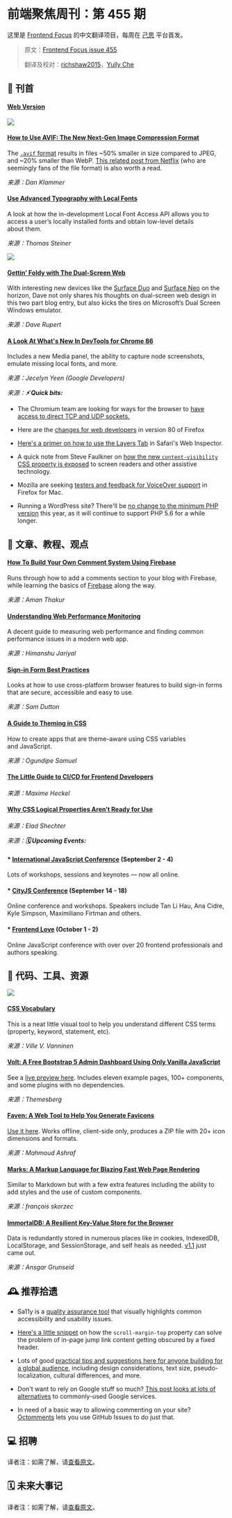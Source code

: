 # 前端聚焦周刊：第 455 期

这里是 [Frontend Focus](https://frontendfoc.us/latest) 的中文翻译项目，每周在 [己思](https://ohmyrss.com/?fef) 平台首发。

> 原文：[Frontend Focus issue 455](https://frontendfoc.us/issues/455)
> 
> 翻译及校对：[richshaw2015](https://github.com/richshaw2015)，[Yully Che](https://github.com/chechebecomestrong)

## 🚀 刊首

#### [Web Version](https://frontendfoc.us/link/94109/rss)

[![](https://res.cloudinary.com/cpress/image/upload/w_1280,e_sharpen:60/v1598436712/sypu0bosisnrl1t1ko40.png)](https://frontendfoc.us/link/94110/rss)

#### [How to Use AVIF: The New Next-Gen Image Compression Format](https://frontendfoc.us/link/94110/rss "reachlightspeed.com")

The [`.avif` format](https://frontendfoc.us/link/94111/rss) results in files ~50% smaller in size compared to JPEG, and ~20% smaller than WebP. [This related post from Netflix](https://frontendfoc.us/link/94112/rss) (who are seemingly fans of the file format) is also worth a read.

*来源：Dan Klammer*

#### [Use Advanced Typography with Local Fonts](https://frontendfoc.us/link/94113/rss "web.dev")

A look at how the in-development Local Font Access API allows you to access a user’s locally installed fonts and obtain low-level details about them.

*来源：Thomas Steiner*

[![](https://copm.s3.amazonaws.com/6577cde9.png)](https://frontendfoc.us/link/94114/rss)

#### [Gettin’ Foldy with The Dual-Screen Web](https://frontendfoc.us/link/94115/rss "daverupert.com")

With interesting new devices like the [Surface Duo](https://frontendfoc.us/link/94116/rss) and [Surface Neo](https://frontendfoc.us/link/94117/rss) on the horizon, Dave not only shares his thoughts on dual-screen web design in this two part blog entry, but also kicks the tires on Microsoft’s Dual Screen Windows emulator.

*来源：Dave Rupert*

#### [A Look At What's New In DevTools for Chrome 86](https://frontendfoc.us/link/94118/rss "developers.google.com")

Includes a new Media panel, the ability to capture node screenshots, emulate missing local fonts, and more.

*来源：Jecelyn Yeen (Google Developers)*

*来源：**⚡️ Quick bits:***

*   The Chromium team are looking for ways for the browser to [have access to direct TCP and UDP sockets.](https://frontendfoc.us/link/94156/rss)

*   Here are the [changes for web developers](https://frontendfoc.us/link/94119/rss) in version 80 of Firefox

*   [Here's a primer on how to use the Layers Tab](https://frontendfoc.us/link/94120/rss) in Safari's Web Inspector.

*   A quick note from Steve Faulkner on [how the new `content-visibility` CSS property is exposed](https://frontendfoc.us/link/94121/rss) to screen readers and other assistive technology.

*   Mozilla are seeking [testers and feedback for VoiceOver support](https://frontendfoc.us/link/94122/rss) in Firefox for Mac.

*   Running a WordPress site? There'll be [no change to the minimum PHP version](https://frontendfoc.us/link/94123/rss) this year, as it will continue to support PHP 5.6 for a while longer.

## 📙 文章、教程、观点

#### [How To Build Your Own Comment System Using Firebase](https://frontendfoc.us/link/94128/rss "www.smashingmagazine.com")

Runs through how to add a comments section to your blog with Firebase, while learning the basics of [Firebase](https://frontendfoc.us/link/94129/rss) along the way.

*来源：Aman Thakur*

#### [Understanding Web Performance Monitoring](https://frontendfoc.us/link/94130/rss "blog.bitsrc.io")

A decent guide to measuring web performance and finding common performance issues in a modern web app.

*来源：Himanshu Jariyal*

#### [Sign-in Form Best Practices](https://frontendfoc.us/link/94132/rss "web.dev")

Looks at how to use cross-platform browser features to build sign-in forms that are secure, accessible and easy to use.

*来源：Sam Dutton*

#### [A Guide to Theming in CSS](https://frontendfoc.us/link/94133/rss "blog.logrocket.com")

How to create apps that are theme-aware using CSS variables and JavaScript.

*来源：Ogundipe Samuel*

#### [The Little Guide to CI/CD for Frontend Developers](https://frontendfoc.us/link/94134/rss "blog.maximeheckel.com")

*来源：Maxime Heckel*

#### [Why CSS Logical Properties Aren’t Ready for Use](https://frontendfoc.us/link/94135/rss "medium.com")

*来源：Elad Shechter*

*来源：**🗓 Upcoming Events:***

#### *   **[International JavaScript Conference](https://frontendfoc.us/link/94136/rss)** (September 2 - 4)

Lots of workshops, sessions and keynotes — now all online.

#### *   **[CityJS Conference](https://frontendfoc.us/link/94137/rss)** (September 14 - 18)

Online conference and workshops. Speakers include Tan Li Hau, Ana Cidre, Kyle Simpson, Maximiliano Firtman and others.

#### *   **[Frontend Love](https://frontendfoc.us/link/94138/rss)** (October 1 - 2)

Online JavaScript conference with over over 20 frontend professionals and authors speaking.

## 🔧 代码、工具、资源

[![](https://res.cloudinary.com/cpress/image/upload/w_1280,e_sharpen:60/v1598436060/rzax5dpzozcylxilfzcc.png)](https://frontendfoc.us/link/94139/rss)

#### [CSS Vocabulary](https://frontendfoc.us/link/94139/rss "apps.workflower.fi")

This is a neat little visual tool to help you understand different CSS terms (property, keyword, statement, etc).

*来源：Ville V. Vanninen*

#### [Volt: A Free Bootstrap 5 Admin Dashboard Using Only Vanilla JavaScript](https://frontendfoc.us/link/94140/rss "github.com")

See a [live preview here](https://frontendfoc.us/link/94141/rss). Includes eleven example pages, 100+ components, and some plugins with no dependencies.

*来源：Themesberg*

#### [Faven: A Web Tool to Help You Generate Favicons](https://frontendfoc.us/link/94142/rss "github.com")

[Use it here](https://frontendfoc.us/link/94143/rss). Works offline, client-side only, produces a ZIP file with 20+ icon dimensions and formats.

*来源：Mahmoud Ashraf*

#### [Marks: A Markup Language for Blazing Fast Web Page Rendering](https://frontendfoc.us/link/94145/rss "marksjs.com")

Similar to Markdown but with a few extra features including the ability to add styles and the use of custom components.

*来源：françois skorzec*

#### [ImmortalDB: A Resilient Key-Value Store for the Browser](https://frontendfoc.us/link/94146/rss "github.com")

Data is redundantly stored in numerous places like in cookies, IndexedDB, LocalStorage, and SessionStorage, and self heals as needed. [v1.1](https://frontendfoc.us/link/94147/rss) just came out.

*来源：Ansgar Grunseid*

## 🕰 推荐拾遗

*   Sa11y is a [quality assurance tool](https://frontendfoc.us/link/94148/rss) that visually highlights common accessibility and usability issues.

*   [Here's a little snippet](https://frontendfoc.us/link/94149/rss) on how the `scroll-margin-top` property can solve the problem of in-page jump link content getting obscured by a fixed header.

*   Lots of good [practical tips and suggestions here for anyone building for a global audience](https://frontendfoc.us/link/94150/rss), including design considerations, text size, pseudo-localization, cultural differences, and more.

*   Don't want to rely on Google stuff so much? [This post looks at lots of alternatives](https://frontendfoc.us/link/94151/rss) to commonly-used Google services.

*   In need of a basic way to allowing commenting on your site? [Octomments](https://frontendfoc.us/link/94152/rss) lets you use GitHub Issues to do just that.

## 💻 招聘

译者注：如需了解，请[查看原文](https://frontendfoc.us/issues/455)。

## 🗓 未来大事记

译者注：如需了解，请[查看原文](https://frontendfoc.us/issues/455)。

